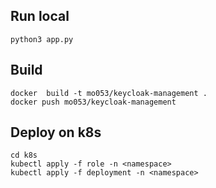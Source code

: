 ## Run local  
```
python3 app.py
```

## Build   
```
docker  build -t mo053/keycloak-management .
docker push mo053/keycloak-management
```

## Deploy on k8s 
```
cd k8s
kubectl apply -f role -n <namespace>
kubectl apply -f deployment -n <namespace>
```